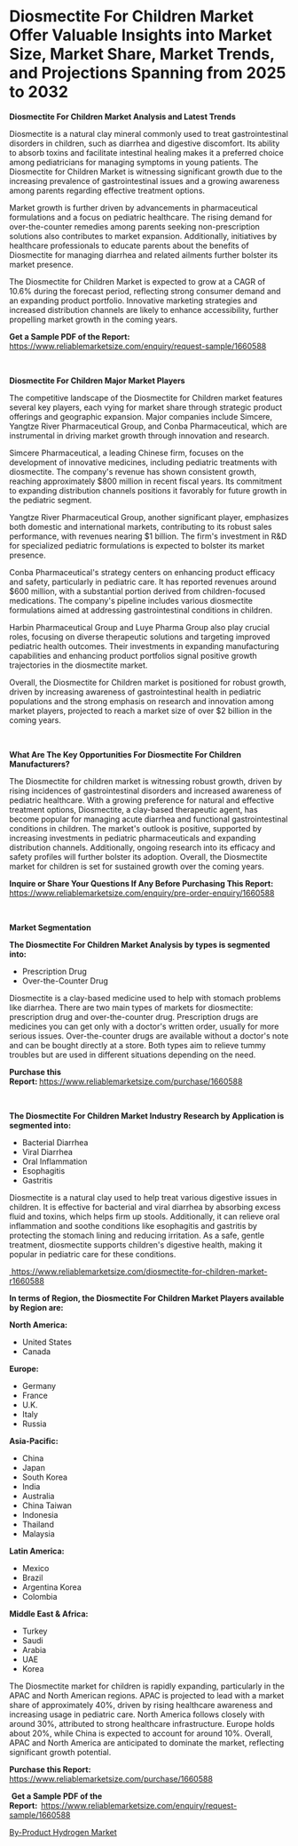 <p><h1>Diosmectite For Children Market Offer Valuable Insights into Market Size, Market Share, Market Trends, and Projections Spanning from 2025 to 2032</h1></p><p><strong>Diosmectite For Children Market Analysis and Latest Trends</strong></p>
<p><p>Diosmectite is a natural clay mineral commonly used to treat gastrointestinal disorders in children, such as diarrhea and digestive discomfort. Its ability to absorb toxins and facilitate intestinal healing makes it a preferred choice among pediatricians for managing symptoms in young patients. The Diosmectite for Children Market is witnessing significant growth due to the increasing prevalence of gastrointestinal issues and a growing awareness among parents regarding effective treatment options.</p><p>Market growth is further driven by advancements in pharmaceutical formulations and a focus on pediatric healthcare. The rising demand for over-the-counter remedies among parents seeking non-prescription solutions also contributes to market expansion. Additionally, initiatives by healthcare professionals to educate parents about the benefits of Diosmectite for managing diarrhea and related ailments further bolster its market presence.</p><p>The Diosmectite for Children Market is expected to grow at a CAGR of 10.6% during the forecast period, reflecting strong consumer demand and an expanding product portfolio. Innovative marketing strategies and increased distribution channels are likely to enhance accessibility, further propelling market growth in the coming years.</p></p>
<p><strong>Get a Sample PDF of the Report:&nbsp;</strong> <a href="https://www.reliablemarketsize.com/enquiry/request-sample/1660588?utm_campaign=1939&utm_medium=2&utm_source=Github&utm_content=ia&utm_term=17012025&utm_id=diosmectite-for-children">https://www.reliablemarketsize.com/enquiry/request-sample/1660588</a></p>
<p>&nbsp;</p>
<p><strong>Diosmectite For Children Major Market Players</strong></p>
<p><p>The competitive landscape of the Diosmectite for Children market features several key players, each vying for market share through strategic product offerings and geographic expansion. Major companies include Simcere, Yangtze River Pharmaceutical Group, and Conba Pharmaceutical, which are instrumental in driving market growth through innovation and research.</p><p>Simcere Pharmaceutical, a leading Chinese firm, focuses on the development of innovative medicines, including pediatric treatments with diosmectite. The company's revenue has shown consistent growth, reaching approximately $800 million in recent fiscal years. Its commitment to expanding distribution channels positions it favorably for future growth in the pediatric segment.</p><p>Yangtze River Pharmaceutical Group, another significant player, emphasizes both domestic and international markets, contributing to its robust sales performance, with revenues nearing $1 billion. The firm's investment in R&D for specialized pediatric formulations is expected to bolster its market presence.</p><p>Conba Pharmaceutical's strategy centers on enhancing product efficacy and safety, particularly in pediatric care. It has reported revenues around $600 million, with a substantial portion derived from children-focused medications. The company's pipeline includes various diosmectite formulations aimed at addressing gastrointestinal conditions in children.</p><p>Harbin Pharmaceutical Group and Luye Pharma Group also play crucial roles, focusing on diverse therapeutic solutions and targeting improved pediatric health outcomes. Their investments in expanding manufacturing capabilities and enhancing product portfolios signal positive growth trajectories in the diosmectite market.</p><p>Overall, the Diosmectite for Children market is positioned for robust growth, driven by increasing awareness of gastrointestinal health in pediatric populations and the strong emphasis on research and innovation among market players, projected to reach a market size of over $2 billion in the coming years.</p></p>
<p>&nbsp;</p>
<p><strong>What Are The Key Opportunities For Diosmectite For Children Manufacturers?</strong></p>
<p><p>The Diosmectite for children market is witnessing robust growth, driven by rising incidences of gastrointestinal disorders and increased awareness of pediatric healthcare. With a growing preference for natural and effective treatment options, Diosmectite, a clay-based therapeutic agent, has become popular for managing acute diarrhea and functional gastrointestinal conditions in children. The market's outlook is positive, supported by increasing investments in pediatric pharmaceuticals and expanding distribution channels. Additionally, ongoing research into its efficacy and safety profiles will further bolster its adoption. Overall, the Diosmectite market for children is set for sustained growth over the coming years.</p></p>
<p><strong>Inquire or Share Your Questions If Any Before Purchasing This Report:</strong> <a href="https://www.reliablemarketsize.com/enquiry/pre-order-enquiry/1660588?utm_campaign=1939&utm_medium=2&utm_source=Github&utm_content=ia&utm_term=17012025&utm_id=diosmectite-for-children">https://www.reliablemarketsize.com/enquiry/pre-order-enquiry/1660588</a></p>
<p>&nbsp;</p>
<p><strong>Market Segmentation</strong></p>
<p><strong>The Diosmectite For Children Market Analysis by types is segmented into:</strong></p>
<p><ul><li>Prescription Drug</li><li>Over-the-Counter Drug</li></ul></p>
<p><p>Diosmectite is a clay-based medicine used to help with stomach problems like diarrhea. There are two main types of markets for diosmectite: prescription drug and over-the-counter drug. Prescription drugs are medicines you can get only with a doctor's written order, usually for more serious issues. Over-the-counter drugs are available without a doctor's note and can be bought directly at a store. Both types aim to relieve tummy troubles but are used in different situations depending on the need.</p></p>
<p><strong>Purchase this Report:&nbsp;</strong><a href="https://www.reliablemarketsize.com/purchase/1660588?utm_campaign=1939&utm_medium=2&utm_source=Github&utm_content=ia&utm_term=17012025&utm_id=diosmectite-for-children">https://www.reliablemarketsize.com/purchase/1660588</a></p>
<p>&nbsp;</p>
<p><strong>The Diosmectite For Children Market Industry Research by Application is segmented into:</strong></p>
<p><ul><li>Bacterial Diarrhea</li><li>Viral Diarrhea</li><li>Oral Inflammation</li><li>Esophagitis</li><li>Gastritis</li></ul></p>
<p><p>Diosmectite is a natural clay used to help treat various digestive issues in children. It is effective for bacterial and viral diarrhea by absorbing excess fluid and toxins, which helps firm up stools. Additionally, it can relieve oral inflammation and soothe conditions like esophagitis and gastritis by protecting the stomach lining and reducing irritation. As a safe, gentle treatment, diosmectite supports children's digestive health, making it popular in pediatric care for these conditions.</p></p>
<p><a href="https://www.reliablemarketsize.com/diosmectite-for-children-market-r1660588?utm_campaign=1939&utm_medium=2&utm_source=Github&utm_content=ia&utm_term=17012025&utm_id=diosmectite-for-children">&nbsp;https://www.reliablemarketsize.com/diosmectite-for-children-market-r1660588</a></p>
<p><strong>In terms of Region, the Diosmectite For Children Market Players available by Region are:</strong></p>
<p>
    <p> <strong> North America: </strong>
        <ul>
            <li>United States</li>
            <li>Canada</li>
        </ul>
        </p> 
    <p> <strong> Europe: </strong>
        <ul>
            <li>Germany</li>
            <li>France</li>
            <li>U.K.</li>
            <li>Italy</li>
            <li>Russia</li>
        </ul>
        </p> 
    <p> <strong> Asia-Pacific: </strong>
        <ul>
            <li>China</li>
            <li>Japan</li>
            <li>South Korea</li>
            <li>India</li>
            <li>Australia</li>
            <li>China Taiwan</li>
            <li>Indonesia</li>
            <li>Thailand</li>
            <li>Malaysia</li>
        </ul>
        </p> 
    <p> <strong> Latin America: </strong>
        <ul>
            <li>Mexico</li>
            <li>Brazil</li>
            <li>Argentina Korea</li>
            <li>Colombia</li>
        </ul>
        </p> 
    <p> <strong> Middle East & Africa: </strong>
        <ul>
            <li>Turkey</li>
            <li>Saudi</li>
            <li>Arabia</li>
            <li>UAE</li>
            <li>Korea</li>
        </ul>
    </p>
    </p>
<p><p>The Diosmectite market for children is rapidly expanding, particularly in the APAC and North American regions. APAC is projected to lead with a market share of approximately 40%, driven by rising healthcare awareness and increasing usage in pediatric care. North America follows closely with around 30%, attributed to strong healthcare infrastructure. Europe holds about 20%, while China is expected to account for around 10%. Overall, APAC and North America are anticipated to dominate the market, reflecting significant growth potential.</p></p>
<p><strong>Purchase this Report: </strong><a href="https://www.reliablemarketsize.com/purchase/1660588?utm_campaign=1939&utm_medium=2&utm_source=Github&utm_content=ia&utm_term=17012025&utm_id=diosmectite-for-children">https://www.reliablemarketsize.com/purchase/1660588</a></p>
<p>&nbsp;<strong>Get a Sample PDF of the Report:&nbsp;&nbsp;</strong><a href="https://www.reliablemarketsize.com/enquiry/request-sample/1660588?utm_campaign=1939&utm_medium=2&utm_source=Github&utm_content=ia&utm_term=17012025&utm_id=diosmectite-for-children">https://www.reliablemarketsize.com/enquiry/request-sample/1660588</a></p>
<p><strong></strong></p>
<p><p><a href="https://github.com/PeterParrish5/Market-Research-Report-List-7/blob/main/by-product-hydrogen-market.md?utm_campaign=1939&utm_medium=2&utm_source=Github&utm_content=ia&utm_term=17012025&utm_id=diosmectite-for-children">By-Product Hydrogen Market</a></p></p>